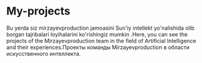 # My-projects
Bu yerda siz mirzayevproduction jamoasini Sun'iy intellekt yo'nalishida olib borgan tajribalari loyihalarini ko'rishingiz mumkin .Here, you can see the projects of the Mirzayevproduction team in the field of Artificial Intelligence and their experiences.Проекты команды Mirzayevproduction в области искусственного интеллекта.
